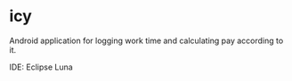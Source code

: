 icy
===

Android application for logging work time and calculating pay according to it.

IDE: Eclipse Luna
